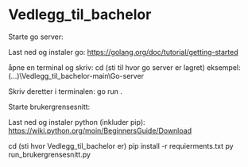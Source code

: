 # Vedlegg_til_bachelor

Starte go server:

Last ned og instaler go:
https://golang.org/doc/tutorial/getting-started

åpne en terminal og skriv:
cd (sti til hvor go server er lagret) 
eksempel: (...)\Vedlegg_til_bachelor-main\Go-server

Skriv deretter i terminalen:
go run .

Starte brukergrensesnitt:

Last ned og instaler python (inkluder pip):
https://wiki.python.org/moin/BeginnersGuide/Download

cd (sti hvor Vedlegg_til_bachelor er)
pip install -r requierments.txt
py run_brukergrensesnitt.py

